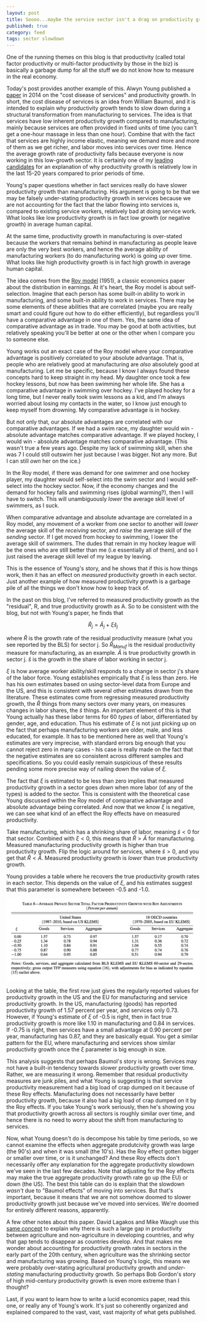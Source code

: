 ```yaml
---
layout: post
title: Soooo...maybe the service sector isn't a drag on productivity growth after all?
published: true
category: feed
tags: sector slowdown
---
```


One of the running themes on this blog is that productivity (called total factor productivity or multi-factor productivity by those in the biz) is basically a garbage dump for all the stuff we do not know how to measure in the real economy. 

Today's post provides another example of this. Alwyn Young published a [paper](https://www.aeaweb.org/articles?id=10.1257/aer.104.11.3635) in 2014 on the "cost disease of services" and productivity growth. In short, the cost disease of services is an idea from William Baumol, and it is intended to explain why productivity growth tends to slow down during a structural transformation from manufacturing to services. The idea is that services have low inherent productivity growth compared to manufacturing, mainly because services are often provided in fixed units of time (you can't get a one-hour massage in less than one hour). Combine that with the fact that services are highly income elastic, meaning we demand more and more of them as we get richer, and labor moves into services over time. Hence the average growth rate of productivity falls because everyone is now working in this low-growth sector. It is certainly one of my [leading candidates](https://growthecon.com/blog/Baumol/) for an explanation of why productivity growth is relatively low in the last 15-20 years compared to prior periods of time.

Young's paper questions whether in fact services really do have slower productivity growth than manufacturing. His argument is going to be that we may be falsely under-stating productivity growth in services because we are not accounting for the fact that the labor flowing into services is, compared to existing service workers, relatively bad at doing service work. What looks like low productivity growth is in fact low growth (or negative growth) in average human capital. 

At the same time, productivity growth in manufacturing is over-stated because the workers that remains behind in manufacturing as people leave are only the very best workers, and hence the average ability of manufacturing workers (to do manufacturing work) is going *up* over time. What looks like high productivity growth is in fact high growth in average human capital. 

The idea comes from the [Roy model](http://www.jstor.org/stable/2662082) (1951), a classic economics paper about the distribution in earnings. At it's heart, the Roy model is about self-selection. Imagine that each person has some built-in ability to work in manufacturing, and some built-in ability to work in services. There may be some elements of these abilities that are correlated (maybe you are really smart and could figure out how to do either efficiently), but regardless you'll have a comparative advantage in one of them. Yes, the same idea of comparative advantage as in trade. You may be good at both activities, but relatively speaking you'll be better at one or the other when I compare you to someone else. 

Young works out an exact case of the Roy model where your comparative advantage is positively correlated to your absolute advantage. That is, people who are relatively good at manufacturing are *also* absolutely good at manufacturing. Let me be specific, because I know I always found these concepts hard to keep straight in my head. My daughter once took a few hockey lessons, but now has been swimming her whole life. She has a comparative advantage in swimming over hockey. I've played hockey for a long time, but I never really took swim lessons as a kid, and I'm always worried about losing my contacts in the water, so I know just enough to keep myself from drowning. My comparative advantage is in hockey. 

But not only that, our absolute advantages are correlated with our comparative advantages. If we had a swim race, my daughter would win - absolute advantage matches comparative advantage. If we played hockey, I would win - absolute advantage matches comparative advantage. (This wasn't true a few years ago. Despite my lack of swimming skill, when she was 7 I could still outswim her just because I was bigger. Not any more. But I can still *own* her on the ice.)

In the Roy model, if there was demand for one swimmer and one hockey player, my daughter would self-select into the swim sector and I would self-select into the hockey sector. Now, if the economy changes and the demand for hockey falls and swimming rises (global warming?), then I will have to switch. This will unambiguously *lower* the average skill level of swimmers, as I suck. 

When comparative advantage and absolute advantage are correlated in a Roy model, any movement of a worker from one sector to another will *lower* the average skill of the *receiving* sector, and *raise* the average skill of the *sending* sector. If I get moved from hockey to swimming, I lower the average skill of swimmers. The dudes that remain in my hockey league will be the ones who are still better than me (i.e essentially all of them), and so I just raised the average skill level of my league by leaving. 

This is the essence of Young's story, and he shows that if this is how things work, then it has an effect on *measured* productivity growth in each sector. Just another example of how measured productivity growth is a garbage pile of all the things we don't know how to keep track of. 

In the past on this blog, I've referred to measured productivity growth as the "residual", R, and true productivity growth as A. So to be consistent with the blog, but not with Young's paper, he finds that

$$
\hat{R}_j = \hat{A}_j + \xi \hat{s}_j
$$

where $\hat{R}$ is the growth rate of the residual productivity measure (what you see reported by the BLS) for sector j. So $\hat{R}_{Manuf}$ is the residual productivity measure for manufacturing, as an example. $\hat{A}$ is true productivity growth in sector j. $\hat{s}$ is the growth in the share of labor working in sector j. 

$\xi$ is how average worker ability/skill responds to a change in sector j's share of the labor force. Young establishes empirically that $\xi$ is less than zero. He has his own estimates based on using sector-level data from Europe and the US, and this is consistent with several other estimates drawn from the literature. These estimates come from regressing measured productivity growth, the $\hat{R}$ things from many sectors over many years, on measures changes in labor shares, the $\hat{s}$ things. An important element of this is that Young actually has these labor terms for 60 *types* of labor, differentiated by gender, age, and education. Thus his estimate of $\xi$ is not just picking up on the fact that perhaps manufacturing workers are older, male, and less educated, for example. It has to be mentioned here as well that Young's estimates are very imprecise, with standard errors big enough that you cannot reject zero in many cases - his case is really made on the fact that the negative estimates are so consistent across different samples and specifications. So you could easily remain suspicious of these results pending some more precise way of nailing down the value of $\xi$.

The fact that $\xi$ is estimated to be less than zero implies that measured productivity growth in a sector goes *down* when more labor (of any of the types) is added to the sector. This is consistent with the theoretical case Young discussed within the Roy model of comparative advantage and absolute advantage being correlated. And now that we know $\xi$ is negative, we can see what kind of an effect the Roy effects have on measured productivity. 

Take manufacturing, which has a shrinking share of labor, meaning $\hat{s}<0$ for that sector. Combined with $\xi<0$, this means that $\hat{R}>\hat{A}$ for manufacturing. Measured manufacturing productivity growth is higher than true productivity growth. Flip the logic around for services, where $\hat{s}>0$, and you get that $\hat{R}<\hat{A}$. Measured productivity growth is *lower* than true productivity growth.

Young provides a table where he recovers the true productivity growth rates in each sector. This depends on the value of $\xi$, and his estimates suggest that this parameter is somewhere between -0.5 and -1.0. 

![Young](/assets/young.png)

Looking at the table, the first row just gives the regularly reported values for productivity growth in the US and the EU for manufacturing and service productivity growth. In the US, manufacturing (goods) has reported productivity growth of 1.57 percent per year, and services only 0.73. However, if Young's estimate of $\xi$ of -0.5 is right, then in fact true productivity growth is more like 1.10 in manufacturing and 0.84 in services. If -0.75 is right, then services have a small advantage at 0.90 percent per year, manufacturing has 0.87, and they are basically equal. You get a similar pattern for the EU, where manufacturing and services show similar productivity growth once the $\xi$ parameter is big enough in size.

This analysis suggests that perhaps Baumol's story is wrong. Services may not have a built-in tendency towards slower productivity growth over time. Rather, we are measuring it wrong. Remember that residual productivity measures are junk piles, and what Young is suggesting is that service productivity measurement had a big load of crap dumped on it because of these Roy effects. Manufacturing does not necessarily have better productivity growth, because it also had a big load of crap dumped on it by the Roy effects. If you take Young's work seriously, then he's showing you that productivity growth across all sectors is roughly similar over time, and hence there is no need to worry about the shift from manufacturing to services.

Now, what Young doesn't do is decompose his table by time periods, so we cannot examine the effects when aggregate produtcivity growth was large (the 90's) and when it was small (the 10's). Has the Roy effect gotten bigger or smaller over time, or is it unchanged? And these Roy effects don't necessarily offer any explanation for the aggregate productivity slowdown we've seen in the last few decades. Note that adjusting for the Roy effects may make the true aggregate productivity growth rate go up (the EU) or down (the US). The best this table can do is explain that the slowdown *wasn't* due to "Baumol effects" of moving into services. But that's important, because it means that we are not somehow doomed to slower productivity growth just because we've moved into services. We're doomed for entirely different reasons, apparently.

A few other notes about this paper. David Lagakos and Mike Waugh use this [same concept](https://ideas.repec.org/a/aea/aecrev/v103y2013i2p948-80.html) to explain why there is such a large gap in productivity between agriculture and non-agriculture in developing countries, and why that gap tends to disappear as countries develop. And that makes me wonder about accounting for productivity growth rates in sectors in the early part of the 20th century, when agriculture was the shrinking sector and manufacturing was growing. Based on Young's logic, this means we were probably over-stating agricultural productivity growth and *under-stating* manufacturing productivity growth. So perhaps Bob Gordon's story of high mid-century productivity growth is even more extreme than I thought? 

Last, if you want to learn how to write a lucid economics paper, read this one, or really any of Young's work. It's just so coherently organized and explained compared to the vast, vast, vast majority of what gets published. 

